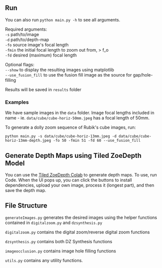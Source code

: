 ## Run

You can also run `python main.py -h` to see all arguments.

Required arguments:\
`-s` path/to/image\
`-d` path/to/depth-map\
`-fo` source image's focal length\
`-fmin` the initial focal length to zoom out from, > f_o\
`-fd` desired (maximum) focal length

Optional flags:\
`--show` to display the resulting images using matplotlib\
`--use_fusion_fill` to use the fusion fill image as the source for gap/hole-filling

Results will be saved in `results` folder
### Examples
We have sample images in the `data` folder. Image focal lengths included in name - ie. `data/cube/cube-horiz-50mm.jpeg` has a focal length of 50mm.

To generate a dolly zoom sequence of Rubik's cube images, run:

`python main.py -s data/cube/cube-horiz-13mm.jpeg -d data/cube/cube-horiz-13mm-depth.jpeg -fo 50 -fmin 51 -fd 60 --use_fusion_fill`


## Generate Depth Maps using Tiled ZoeDepth Model
You can use the [Tiled ZoeDepth Colab](https://colab.research.google.com/drive/1wbbXpMC_UUwE3e7Tifq9fYNnd5Rn0zna?usp=sharing#scrollTo=qnfC4dBNbTMh) to generate depth maps. To use, run Code. When the UI pops up, you can click the buttons to install dependencies, upload your own image, process it (longest part), and then save the depth map.

## File Structure
`generateImages.py` generates the desired images using the helper functions contained in `digitalzoom.py` and `dzsynthesis.py`

`digitalzoom.py` contains the digital zoom/reverse digital zoom functions

`dzsynthesis.py` contains both DZ Synthesis functions

`imageocclusion.py` contains image hole filling functions

`utils.py` contains any utility functions.
